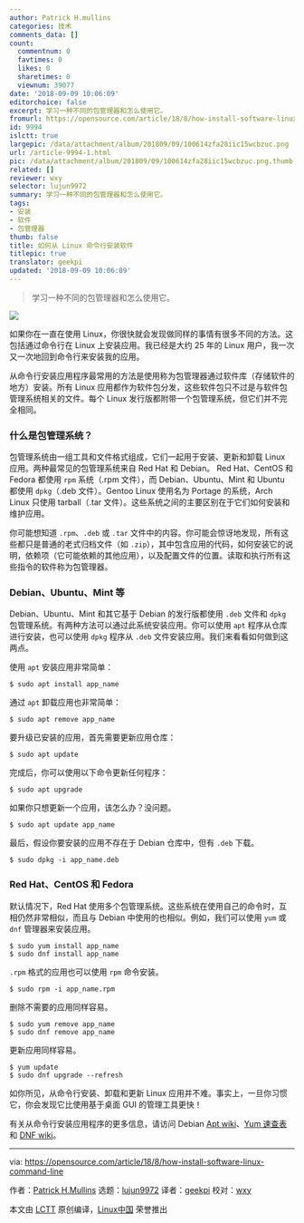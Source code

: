 ```yaml
---
author: Patrick H.mullins
categories: 技术
comments_data: []
count:
  commentnum: 0
  favtimes: 0
  likes: 0
  sharetimes: 0
  viewnum: 39077
date: '2018-09-09 10:06:09'
editorchoice: false
excerpt: 学习一种不同的包管理器和怎么使用它。
fromurl: https://opensource.com/article/18/8/how-install-software-linux-command-line
id: 9994
islctt: true
largepic: /data/attachment/album/201809/09/100614zfa28iic15wcbzuc.png
url: /article-9994-1.html
pic: /data/attachment/album/201809/09/100614zfa28iic15wcbzuc.png.thumb.jpg
related: []
reviewer: wxy
selector: lujun9972
summary: 学习一种不同的包管理器和怎么使用它。
tags:
- 安装
- 软件
- 包管理器
thumb: false
title: 如何从 Linux 命令行安装软件
titlepic: true
translator: geekpi
updated: '2018-09-09 10:06:09'
---
```



> 
> 学习一种不同的包管理器和怎么使用它。
> 
> 
> 


![](/data/attachment/album/201809/09/100614zfa28iic15wcbzuc.png)


如果你在一直在使用 Linux，你很快就会发现做同样的事情有很多不同的方法。这包括通过命令行在 Linux 上安装应用。我已经是大约 25 年的 Linux 用户，我一次又一次地回到命令行来安装我的应用。


从命令行安装应用程序最常用的方法是使用称为包管理器通过软件库（存储软件的地方）安装。所有 Linux 应用都作为软件包分发，这些软件包只不过是与软件包管理系统相关的文件。每个 Linux 发行版都附带一个包管理系统，但它们并不完全相同。


### 什么是包管理系统？


包管理系统由一组工具和文件格式组成，它们一起用于安装、更新和卸载 Linux 应用。两种最常见的包管理系统来自 Red Hat 和 Debian。 Red Hat、CentOS 和 Fedora 都使用 `rpm` 系统（.rpm 文件），而 Debian、Ubuntu、Mint 和 Ubuntu 都使用 `dpkg`（.deb 文件）。Gentoo Linux 使用名为 Portage 的系统，Arch Linux 只使用 tarball（.tar 文件）。这些系统之间的主要区别在于它们如何安装和维护应用。


你可能想知道 `.rpm`、`.deb` 或 `.tar` 文件中的内容。你可能会惊讶地发现，所有这些都只是普通的老式归档文件（如 `.zip`），其中包含应用的代码，如何安装它的说明，依赖项（它可能依赖的其他应用），以及配置文件的位置。读取和执行所有这些指令的软件称为包管理器。


### Debian、Ubuntu、Mint 等


Debian、Ubuntu、Mint 和其它基于 Debian 的发行版都使用 `.deb` 文件和 `dpkg` 包管理系统。有两种方法可以通过此系统安装应用。你可以使用 `apt` 程序从仓库进行安装，也可以使用 `dpkg` 程序从 `.deb` 文件安装应用。我们来看看如何做到这两点。


使用 `apt` 安装应用非常简单：



```
$ sudo apt install app_name
```

通过 `apt` 卸载应用也非常简单：



```
$ sudo apt remove app_name
```

要升级已安装的应用，首先需要更新应用仓库：



```
$ sudo apt update
```

完成后，你可以使用以下命令更新任何程序：



```
$ sudo apt upgrade
```

如果你只想更新一个应用，该怎么办？没问题。



```
$ sudo apt update app_name
```

最后，假设你要安装的应用不存在于 Debian 仓库中，但有 `.deb` 下载。



```
$ sudo dpkg -i app_name.deb
```

### Red Hat、CentOS 和 Fedora


默认情况下，Red Hat 使用多个包管理系统。这些系统在使用自己的命令时，互相仍然非常相似，而且与 Debian 中使用的也相似。例如，我们可以使用 `yum` 或 `dnf` 管理器来安装应用。



```
$ sudo yum install app_name
$ sudo dnf install app_name
```

`.rpm` 格式的应用也可以使用 `rpm` 命令安装。



```
$ sudo rpm -i app_name.rpm
```

删除不需要的应用同样容易。



```
$ sudo yum remove app_name
$ sudo dnf remove app_name
```

更新应用同样容易。



```
$ yum update
$ sudo dnf upgrade --refresh
```

如你所见，从命令行安装、卸载和更新 Linux 应用并不难。事实上，一旦你习惯它，你会发现它比使用基于桌面 GUI 的管理工具更快！


有关从命令行安装应用程序的更多信息，请访问 Debian [Apt wiki](https://wiki.debian.org/Apt)、[Yum 速查表](https://access.redhat.com/articles/yum-cheat-sheet) 和 [DNF wiki](https://fedoraproject.org/wiki/DNF?rd=Dnf)。




---


via: <https://opensource.com/article/18/8/how-install-software-linux-command-line>


作者：[Patrick H.Mullins](https://opensource.com/users/pmullins) 选题：[lujun9972](https://github.com/lujun9972) 译者：[geekpi](https://github.com/geekpi) 校对：[wxy](https://github.com/wxy)


本文由 [LCTT](https://github.com/LCTT/TranslateProject) 原创编译，[Linux中国](https://linux.cn/) 荣誉推出